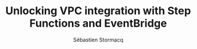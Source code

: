 ---
title:  "Unlocking VPC integration with Step Functions and EventBridge"
description: "In this conversation, Justin, Ashish and Seb discuss the integration of AWS services such as Amazon EventBridge and AWS Step Functions with private APIs powered by AWS PrivateLink and Amazon VPC Lattice. They explore customer requirements for secure access to private resources, highlighting the collaborative efforts among AWS teams to address these needs and emphasizing the importance of establishing network foundations. They also delve into the future trends in application integration and networking, the transparent pricing structure for the new capabilities, and troubleshooting connectivity issues.

If you develop solutions using Amazon EventBridge or AWS Step Function, don't miss this episode."
guests:
  - name: "Justin Callison"
    link: "https://www.linkedin.com/in/justin-callison/"
    title: "Director, Application Integration, AWS"
  - name: "Ashish Kumar Pathak"
    link: "https://www.linkedin.com/in/ak6/"
    title: "Technical Product Manager, AWS"
episode: 152
duration: "00:40:40" 
size: 19527280
file: 152.mp3	
social-background: 152.png
publication: 2025-02-14 04:00:00 +0100
author: Sébastien Stormacq
category: podcasts
aws-categories:
  - "Serverless"
  - "Networking & Content Distribution"
links:
  - text: "AWS On Air: New features of Amazon EventBridge/AWS Step Functions"
    link: https://www.youtube.com/watch?v=Q3V-pLLZwFY
  - text: "AWS re:Invent 2024: Private API integration for Amazon EventBridge and AWS Step Functions"
    link: https://www.youtube.com/watch?v=9YoKQGZrDgY
  - text: "AWS re:Invent 2024: Simplify cross-VPC resource access with PrivateLink and VPC Lattice"
    link: https://www.youtube.com/watch?v=SRgwjU18nvk
  - text: "Securely share AWS resources across VPC and account boundaries with PrivateLink, VPC Lattice, EventBridge, and Step Functions"
    link: https://aws.amazon.com/blogs/aws/securely-share-aws-resources-across-vpc-and-account-boundaries-with-privatelink-vpc-lattice-eventbridge-and-step-functions
  - text: "Blog: Invoking Private API Gateway Endpoints From Step Functions"
    link: https://benoitboure.com/invoking-private-api-gateway-endpoints-from-step-functions
---